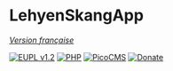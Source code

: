 # LehyenSkangApp

_[Version française](LISEZMOI.md)_

[![EUPL v1.2](https://img.shields.io/badge/licence-EUPL_v1.2-blue)](https://github.com/J9rem/LehyenSkangApp/blob/master/LICENCE)
[![PHP](https://img.shields.io/badge/PHP-777BB4?logo=php&labelColor=white)](#)
[![PicoCMS](https://img.shields.io/badge/dependency-PicoCMS-green)](https://github.com/picocms/Pico)
[![Donate](https://img.shields.io/badge/donate-black?logo=liberapay)](https://liberapay.com/J9rem/donate)
